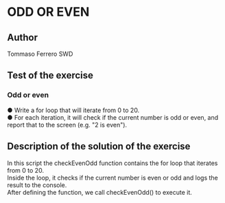 # ODD OR EVEN

## Author

Tommaso Ferrero SWD

## Test of the exercise

### Odd or even

● Write a for loop that will iterate from 0 to 20.  
● For each iteration, it will check if the current number is odd or even, and report that to the screen (e.g. "2 is even").  

## Description of the solution of the exercise

In this script the checkEvenOdd function contains the for loop that iterates from 0 to 20.  
Inside the loop, it checks if the current number is even or odd and logs the result to the console.  
After defining the function, we call checkEvenOdd() to execute it.
